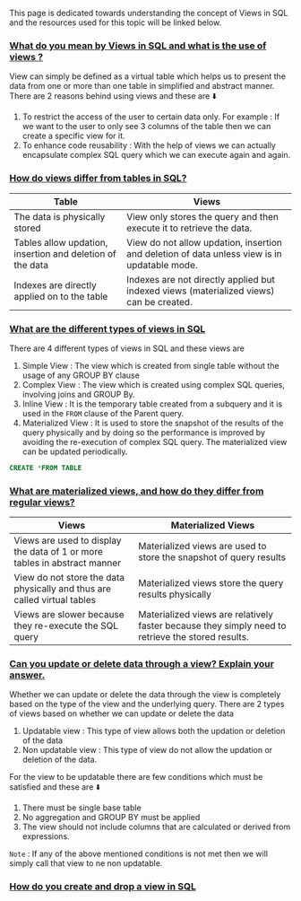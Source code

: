 This page is dedicated towards understanding the concept of Views in SQL and the resources used for this topic will be linked below.

### [What do you mean by Views in SQL and what is the use of views ? ](#)

View can simply be defined as a virtual table which helps us to present the data from one or more than one table in simplified and abstract manner. There are 2 reasons behind using views and these are ⬇️ 

1. To restrict the access of the user to certain data only. For example : If we want to the user to only see 3 columns of the table then we can create a specific view for it.
2. To enhance code reusability : With the help of views we can actually encapsulate complex SQL query which we can execute again and again.

### [How do views differ from tables in SQL?](#)

| Table                                                     | Views                                                                                        |
| --------------------------------------------------------- | -------------------------------------------------------------------------------------------- |
| The data is physically stored                             | View only stores the query and then execute it to retrieve the data.                         |
| Tables allow updation, insertion and deletion of the data | View do not allow updation, insertion and deletion of data unless view is in updatable mode. |
| Indexes are directly applied on to the table              | Indexes are not directly applied but indexed views (materialized views) can be created.      |

### [What are the different types of views in SQL](#)

There are 4 different types of views in SQL and these views are 

1. Simple View : The view which is created from single table without the usage of any GROUP BY clause
2. Complex View : The view which is created using complex SQL queries, involving joins and GROUP By.
3. Inline View : It is the temporary table created from a subquery and it is used in the `FROM` clause of the Parent query.
4. Materialized View : It is used to store the snapshot of the results of the query physically and by doing so the performance is improved by avoiding the re-execution of complex SQL query. The materialized view can be updated periodically.

```sql
CREATE *FROM TABLE

```

### [What are materialized views, and how do they differ from regular views?](#)

| Views                                                                     | Materialized Views                                                                                |
| ------------------------------------------------------------------------- | ------------------------------------------------------------------------------------------------- |
| Views are used to display the data of 1 or more tables in abstract manner | Materialized views are used to store the snapshot of query results                                |
| View do not store the data physically and thus are called virtual tables  | Materialized views store the query results physically                                             |
| Views are slower because they re-execute the SQL query                    | Materialized views are relatively faster because they simply need to retrieve the stored results. |

### [Can you update or delete data through a view? Explain your answer.](#)

Whether we can update or delete the data through the view is completely based on the type of the view and the underlying query. There are 2 types of views based on whether we can update or delete the data

1. Updatable view : This type of view allows both the updation or deletion of the data
2. Non updatable view : This type of view do not allow the updation or deletion of the data.

For the view to be updatable there are few conditions which must be satisfied and these are ⬇️

1. There must be single base table
2. No aggregation and GROUP BY must be applied
3. The view should not include columns that are calculated or derived from expressions.

`Note` : If any of the above mentioned conditions is not met then we will simply call that view to ne non updatable.

### [How do you create and drop a view in SQL](#)

